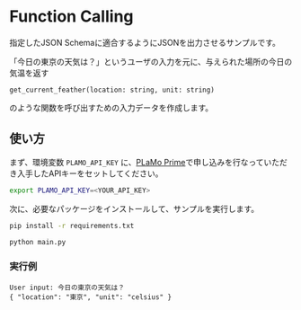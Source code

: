 Function Calling
================

指定したJSON Schemaに適合するようにJSONを出力させるサンプルです。

「今日の東京の天気は？」というユーザの入力を元に、与えられた場所の今日の気温を返す

```
get_current_feather(location: string, unit: string)
```

のような関数を呼び出すための入力データを作成します。

## 使い方

まず、環境変数 `PLAMO_API_KEY` に、[PLaMo Prime](https://plamo.preferredai.jp/)で申し込みを行なっていただき入手したAPIキーをセットしてください。

```sh
export PLAMO_API_KEY=<YOUR_API_KEY>
```

次に、必要なパッケージをインストールして、サンプルを実行します。

```sh
pip install -r requirements.txt

python main.py
```

### 実行例

```
User input: 今日の東京の天気は？
{ "location": "東京", "unit": "celsius" }
```
